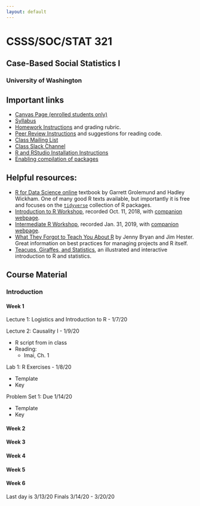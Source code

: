 ```yaml
---
layout: default
---
```


# CSSS/SOC/STAT 321
## Case-Based Social Statistics I
### University of Washington

## Important links

* [Canvas Page (enrolled students only)](null)
* [Syllabus](docs/syllabus.html)
* [Homework Instructions](docs/homework.html) and grading rubric.
* [Peer Review Instructions](docs/peer_review.html) and suggestions for reading code.
* [Class Mailing List](null)
* [Class Slack Channel](null)
* [R and RStudio Installation Instructions](https://clanfear.github.io/CSSS508/docs/installation.html)
* [Enabling compilation of packages](https://clanfear.github.io/CSSS508/docs/compiling.html)

## Helpful resources:

* [R for Data Science online](http://r4ds.had.co.nz/) textbook by Garrett Grolemund and Hadley Wickham. One of many good R texts available, but importantly it is free and focuses on the [`tidyverse`](http://tidyverse.org/) collection of R packages.
* [Introduction to R Workshop](https://youtu.be/HbFaPArTIjo), recorded Oct. 11, 2018, with [companion webpage](https://clanfear.github.io/Intro_R_Workshop/).
* [Intermediate R Workshop](https://youtu.be/pSWaOOniVBk), recorded Jan. 31, 2019, with [companion webpage](https://clanfear.github.io/Intermediate_R_Workshop/).
* [What They Forgot to Teach You About R](https://whattheyforgot.org/) by Jenny Bryan and Jim Hester. Great information on best practices for managing projects and R itself.
* [Teacups, Giraffes, and Statistics](https://tinystats.github.io/teacups-giraffes-and-statistics/index.html), an illustrated and interactive introduction to R and statistics.

## Course Material

### Introduction

#### Week 1
Lecture 1: Logistics and Introduction to R - 1/7/20

Lecture 2: Causality I - 1/9/20
* R script from in class
* Reading:
   * Imai, Ch. 1
   
Lab 1: R Exercises - 1/8/20 
* Template
* Key

Problem Set 1: Due 1/14/20
* Template
* Key

#### Week 2


#### Week 3


#### Week 4


#### Week 5


#### Week 6
Last day is 3/13/20
Finals 3/14/20 - 3/20/20